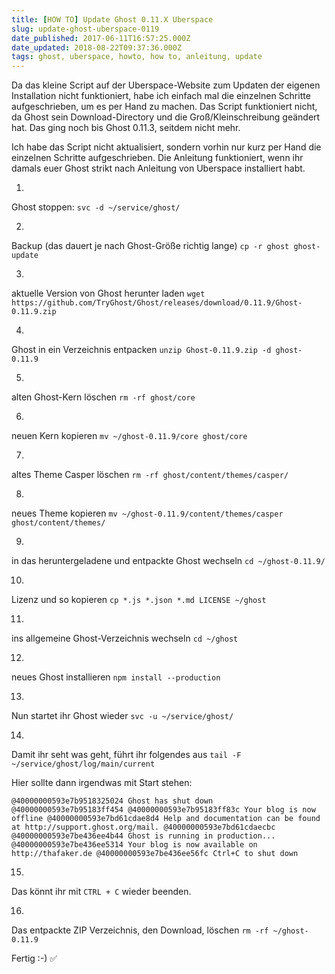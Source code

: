 ```yaml
---
title: [HOW TO] Update Ghost 0.11.X Uberspace
slug: update-ghost-uberspace-0119
date_published: 2017-06-11T16:57:25.000Z
date_updated: 2018-08-22T09:37:36.000Z
tags: ghost, uberspace, howto, how to, anleitung, update
---
```


Da das kleine Script auf der Uberspace-Website zum Updaten der eigenen Installation nicht funktioniert, habe ich einfach mal die einzelnen Schritte aufgeschrieben, um es per Hand zu machen. Das Script funktioniert nicht, da Ghost sein Download-Directory und die Groß/Kleinschreibung geändert hat. Das ging noch bis Ghost 0.11.3, seitdem nicht mehr. 

Ich habe das Script nicht aktualisiert, sondern vorhin nur kurz per Hand die einzelnen Schritte aufgeschrieben. Die Anleitung funktioniert, wenn ihr damals euer Ghost strikt nach Anleitung von Uberspace installiert habt.

1. 
Ghost stoppen:
`svc -d ~/service/ghost/`

2. 
Backup (das dauert je nach Ghost-Größe richtig lange)
`cp -r ghost ghost-update`

3. 
aktuelle Version von Ghost herunter laden
`wget https://github.com/TryGhost/Ghost/releases/download/0.11.9/Ghost-0.11.9.zip`

4. 
Ghost in ein Verzeichnis entpacken
`unzip Ghost-0.11.9.zip -d ghost-0.11.9`

5. 
alten Ghost-Kern löschen
`rm -rf ghost/core`

6. 
neuen Kern kopieren
`mv ~/ghost-0.11.9/core ghost/core`

7. 
altes Theme Casper löschen
`rm -rf ghost/content/themes/casper/`

8. 
neues Theme kopieren
`mv ~/ghost-0.11.9/content/themes/casper ghost/content/themes/`

9. 
in das heruntergeladene und entpackte Ghost wechseln
`cd ~/ghost-0.11.9/`

10. 
Lizenz und so kopieren
`cp *.js *.json *.md LICENSE ~/ghost`

11. 
ins allgemeine Ghost-Verzeichnis wechseln
`cd ~/ghost`

12. 
neues Ghost installieren
`npm install --production`

13. 
Nun startet ihr Ghost wieder
`svc -u ~/service/ghost/`

14. 
Damit ihr seht was geht, führt ihr folgendes aus
`tail -F ~/service/ghost/log/main/current`

Hier sollte dann irgendwas mit Start stehen:

`@40000000593e7b9518325024 Ghost has shut down @40000000593e7b95183ff454 @40000000593e7b95183ff83c Your blog is now offline @40000000593e7bd61cdae8d4 Help and documentation can be found at http://support.ghost.org/mail. @40000000593e7bd61cdaecbc @40000000593e7be436ee4b44 Ghost is running in production... @40000000593e7be436ee5314 Your blog is now available on http://thafaker.de @40000000593e7be436ee56fc Ctrl+C to shut down`

15. 
Das könnt ihr mit `CTRL + C` wieder beenden.

16. 
Das entpackte ZIP Verzeichnis, den Download, löschen
`rm -rf ~/ghost-0.11.9`

Fertig :-) ✅
